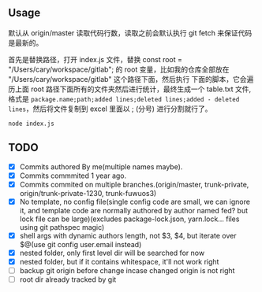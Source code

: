 ## Usage

默认从 origin/master 读取代码行数，读取之前会默认执行 git fetch 来保证代码是最新的。

首先是替换路径，打开 index.js 文件，替换 const root = "/Users/cary/workspace/gitlab"; 的 root
变量，比如我的仓库全部放在 "/Users/cary/workspace/gitlab" 这个路径下面，然后执行
下面的脚本，它会遍历上面 root 路径下面所有的文件夹然后进行统计，最终生成一个
table.txt 文件,格式是 `package.name;path;added lines;deleted lines;added -
deleted lines`，然后将文件复制到 excel 里面以 ; (分号) 进行分割就行了。

```shell
node index.js
```

## TODO 

- [x] Commits authored By me(multiple names maybe).
- [x] Commits commmited 1 year ago.
- [x] Commits commited on multiple branches.(origin/master, trunk-private, origin/trunk-private-1230, trunk-fuwuos3)
- [x] No template, no config file(single config code are small, we can ignore it, and template code are normally authored by author named fed? but lock file can be large)(excludes package-lock.json, yarn.lock... files using git pathspec magic)
- [x] shell args with dynamic authors length, not $3, $4, but iterate over $@(use git config user.email instead)
- [x] nested folder, only first level dir will be searched for now
- [x] nested folder, but if it contains whitespace, it'll not work right
- [ ] backup git origin before change incase changed origin is not right
- [ ] root dir already tracked by git
